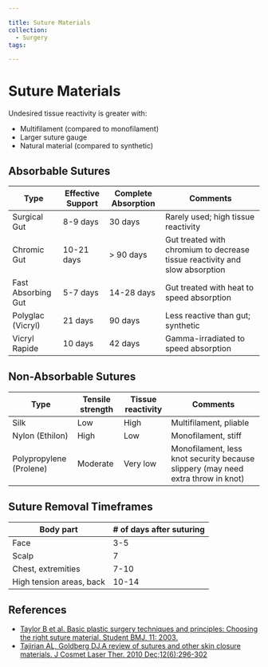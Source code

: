 ```yaml
---

title: Suture Materials
collection:
  - Surgery
tags:

---
```


# Suture Materials

Undesired tissue reactivity is greater with:

-   Multifilament (compared to monofilament)
-   Larger suture gauge
-   Natural material (compared to synthetic) 

## Absorbable Sutures

| Type                | Effective Support | Complete Absorption | **Comments**                  |
|---------------------|-------------------|---------------------|-------------------------------|
| Surgical Gut        | 8-9 days          | 30 days             | Rarely used; high tissue reactivity         |
| Chromic Gut         | 10-21 days        | &gt; 90 days        | Gut treated with chromium to decrease tissue reactivity and slow absorption |
| Fast Absorbing Gut  | 5-7 days          | 14-28 days          | Gut treated with heat to speed absorption               |
| Polyglac (Vicryl)   | 21 days           | 90 days             | Less reactive than gut; synthetic                      |
| Vicryl Rapide       | 10 days           | 42 days             | Gamma-irradiated to speed absorption               |

## Non-Absorbable Sutures

| Type                    | Tensile strength  | Tissue reactivity | Comments           |
|-------------------------|-------------------|-------------------|------------------------|
| Silk                    | Low               | High              | Multifilament, pliable |
| Nylon (Ethilon)         | High              | Low               | Monofilament, stiff    |
| Polypropylene (Prolene) | Moderate          | Very low          | Monofilament, less knot security because slippery (may need  extra throw in knot) |

## Suture Removal Timeframes

| **Body part**       | **\# of days after suturing** |
|---------------------|-------------------------------|
| Face                | 3-5                           |
| Scalp               | 7                             |
| Chest, extremities  | 7-10                          |
| High tension areas, back | 10-14                         |

## References

-   [Taylor B et al. Basic plastic surgery techniques and principles: Choosing the right suture material. Student BMJ, 11: 2003.](http://www.docstoc.com/docs/81946959/Basic-plastic-surgery-techniques-and-principles-Choosing-the)
-   [Tajirian AL, Goldberg DJ.A review of sutures and other skin closure materials. J Cosmet Laser Ther. 2010 Dec;12(6):296-302](http://www.ncbi.nlm.nih.gov/pubmed/?term=21142740)
